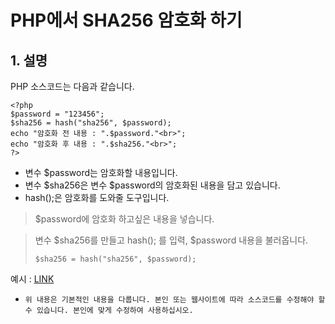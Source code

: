 # PHP에서 SHA256 암호화 하기
## 1. 설명
PHP 소스코드는 다음과 같습니다.
```
<?php
$password = "123456";
$sha256 = hash("sha256", $password);
echo "암호화 전 내용 : ".$password."<br>";
echo "암호화 후 내용 : ".$sha256."<br>";
?>
```
* 변수 $password는 암호화할 내용입니다.
* 변수 $sha256은 변수 $password의 암호화된 내용을 담고 있습니다.
* hash();은 암호화를 도와줄 도구입니다.

> $password에 암호화 하고싶은 내용을 넣습니다.

> 변수 $sha256를 만들고 hash(); 를 입력, $password 내용을 불러옵니다.
> ```
> $sha256 = hash("sha256", $password);
> ```

예시 : [LINK](https://esoftkorea.co.kr/github/php-sha256/)

* ```위 내용은 기본적인 내용을 다룹니다. 본인 또는 웹사이트에 따라 소스코드를 수정해야 할 수 있습니다. 본인에 맞게 수정하여 사용하십시오.```

